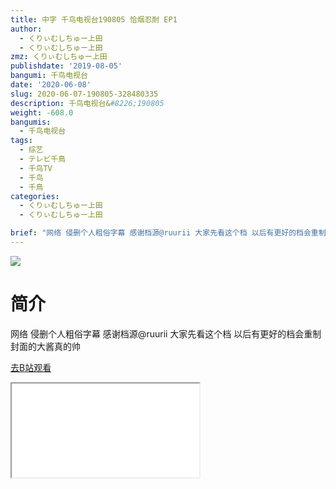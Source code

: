 ```yaml
---
title: 中字 千鸟电视台190805 恰烟忍耐 EP1
author:
  - くりぃむしちゅー上田
  - くりぃむしちゅー上田
zmz: くりぃむしちゅー上田
publishdate: '2019-08-05'
bangumi: 千鸟电视台
date: '2020-06-08'
slug: 2020-06-07-190805-328480335
description: 千鸟电视台&#8226;190805
weight: -608.0
bangumis:
  - 千鸟电视台
tags:
  - 综艺
  - テレビ千鳥
  - 千鸟TV
  - 千鸟
  - 千鳥
categories:
  - くりぃむしちゅー上田
  - くりぃむしちゅー上田

brief: "网络 侵删个人粗俗字幕 感谢档源@ruurii 大家先看这个档 以后有更好的档会重制 封面的大酱真的帅"
---
```

![](https://raw.githubusercontent.com/tcgriffith/owaraisite/master/static/tmpimg/0af5a101fca1e78316176723f9c2381555d3e911.jpg.480.jpg)
# 简介  
网络
侵删个人粗俗字幕
感谢档源@ruurii
大家先看这个档 以后有更好的档会重制
封面的大酱真的帅  

[去B站观看](https://www.bilibili.com/video/av328480335/)
<div class ="resp-container"><iframe class="testiframe" src="//player.bilibili.com/player.html?aid=328480335"", scrolling="no", allowfullscreen="true" > </iframe></div> 
